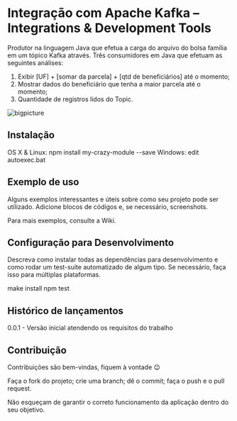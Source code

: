 # Integração com Apache Kafka –Integrations & Development Tools
Produtor na linguagem Java que efetua a carga do arquivo do bolsa família em um tópico Kafka através.
Três consumidores em Java que efetuam as seguintes análises:
1) Exibir [UF] + [somar da parcela] + [qtd de beneficiários] até o momento; 
2) Mostrar dados do beneficiário que tenha a maior parcela até o momento;
3) Quantidade de registros lidos do Topic.

![bigpicture](https://user-images.githubusercontent.com/50683744/73409722-db70d800-42de-11ea-9ba7-0bec6975a71d.PNG)


## Instalação
OS X & Linux:
npm install my-crazy-module --save
Windows:
edit autoexec.bat

## Exemplo de uso
Alguns exemplos interessantes e úteis sobre como seu projeto pode ser utilizado. Adicione blocos de códigos e, se necessário, screenshots.

Para mais exemplos, consulte a Wiki.

## Configuração para Desenvolvimento
Descreva como instalar todas as dependências para desenvolvimento e como rodar um test-suite automatizado de algum tipo. Se necessário, faça isso para múltiplas plataformas.

make install
npm test
## Histórico de lançamentos
0.0.1 - Versão inicial atendendo os requisitos do trabalho

## Contribuição
Contribuições são bem-vindas, fiquem à vontade 😉

Faça o fork do projeto; crie uma branch; dê o commit; faça o push e o pull request. 

Não esqueçam de garantir o correto funcionamento da aplicação dentro do seu objetivo. 
